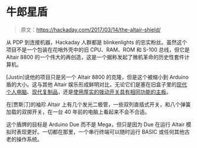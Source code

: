 # 牛郎星盾

> 原文：<https://hackaday.com/2017/03/14/the-altair-shield/>

从 PDP 到连接机器，Hackaday 人群都是 blinkenlights 的忠实粉丝。虽然这个项目不是一个包装在花哨外壳中的旧 CPU、RAM、ROM 和 S-100 总线，但它是 Altair 8800 的一个伟大的再创造，这是一个据称发起了微机革命的历史性套件计算机。

[Justin]说他的项目只是另一个 Altair 8800 的克隆，但是这个被缩小到 Arduino 盾的大小。这与其他 Altair 娱乐形成鲜明对比，无论它们是塞在旧盒子里的[现代个人电脑](http://hackaday.com/2010/04/26/altair-8800-pc-case-can-emulate-the-original-hardware/)、[现代复制品](http://hackaday.com/2006/11/25/return-of-the-altair/)，还是[使用厚实的拨动开关具有相同功能的主板](http://hackaday.com/2015/04/12/altair-8800-front-panel-for-an-8080-emulator/)。

在[贾斯汀]的袖珍 Altair 上有几个发光二极管，一些双列直插式开关，和八个弹簧加载的双掷开关，在一台 40 年前的电脑上看起来不会不合适。

这个盾牌的目标是 Arduino Due 而不是 Mega，但只是因为 Due 在运行 Altair 模拟时表现更好。一切都在那里，一个串行终端可以随时运行 BASIC 或任何其他古老的操作系统。